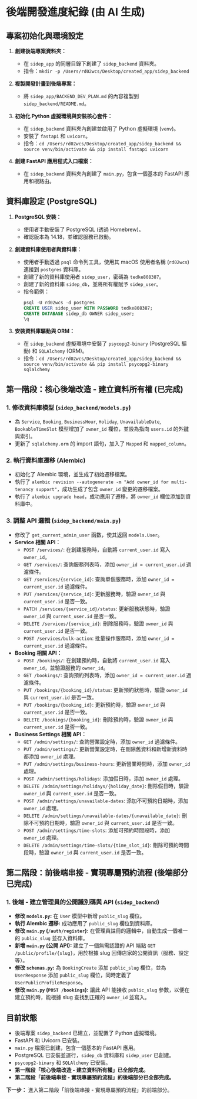 # 後端開發進度紀錄 (由 AI 生成)

## 專案初始化與環境設定

1.  **創建後端專案資料夾：**
    *   在 `sidep_app` 的同層目錄下創建了 `sidep_backend` 資料夾。
    *   指令：`mkdir -p /Users/rd02wcs/Desktop/created_app/sidep_backend`

2.  **複製開發計畫到後端專案：**
    *   將 `sidep_app/BACKEND_DEV_PLAN.md` 的內容複製到 `sidep_backend/README.md`。

3.  **初始化 Python 虛擬環境與安裝核心套件：**
    *   在 `sidep_backend` 資料夾內創建並啟用了 Python 虛擬環境 (`venv`)。
    *   安裝了 `fastapi` 和 `uvicorn`。
    *   指令：`cd /Users/rd02wcs/Desktop/created_app/sidep_backend && source venv/bin/activate && pip install fastapi uvicorn`

4.  **創建 FastAPI 應用程式入口檔案：**
    *   在 `sidep_backend` 資料夾內創建了 `main.py`，包含一個基本的 FastAPI 應用和根路由。

## 資料庫設定 (PostgreSQL)

1.  **PostgreSQL 安裝：**
    *   使用者手動安裝了 PostgreSQL (透過 Homebrew)。
    *   確認版本為 14.18，並確認服務已啟動。

2.  **創建資料庫使用者與資料庫：**
    *   使用者手動透過 `psql` 命令列工具，使用其 macOS 使用者名稱 (`rd02wcs`) 連接到 `postgres` 資料庫。
    *   創建了新的資料庫使用者 `sidep_user`，密碼為 `tedke808387`。
    *   創建了新的資料庫 `sidep_db`，並將所有權賦予 `sidep_user`。
    *   指令範例：
        ```sql
        psql -U rd02wcs -d postgres
        CREATE USER sidep_user WITH PASSWORD tedke808387;
        CREATE DATABASE sidep_db OWNER sidep_user;
        \q
        ```

3.  **安裝資料庫驅動與 ORM：**
    *   在 `sidep_backend` 虛擬環境中安裝了 `psycopg2-binary` (PostgreSQL 驅動) 和 `SQLAlchemy` (ORM)。
    *   指令：`cd /Users/rd02wcs/Desktop/created_app/sidep_backend && source venv/bin/activate && pip install psycopg2-binary sqlalchemy`

## 第一階段：核心後端改造 - 建立資料所有權 (已完成)

### 1. 修改資料庫模型 (`sidep_backend/models.py`)
*   為 `Service`, `Booking`, `BusinessHour`, `Holiday`, `UnavailableDate`, `BookableTimeSlot` 模型增加了 `owner_id` 欄位，並設為指向 `users.id` 的外鍵與索引。
*   更新了 `sqlalchemy.orm` 的 import 語句，加入了 `Mapped` 和 `mapped_column`。

### 2. 執行資料庫遷移 (Alembic)
*   初始化了 Alembic 環境，並生成了初始遷移檔案。
*   執行了 `alembic revision --autogenerate -m "Add owner_id for multi-tenancy support"`，成功生成了包含 `owner_id` 變更的遷移檔案。
*   執行了 `alembic upgrade head`，成功應用了遷移，將 `owner_id` 欄位添加到資料庫中。

### 3. 調整 API 邏輯 (`sidep_backend/main.py`)
*   修改了 `get_current_admin_user` 函數，使其返回 `models.User`。
*   **Service 相關 API：**
    *   `POST /services/`: 在創建服務時，自動將 `current_user.id` 寫入 `owner_id`。
    *   `GET /services/`: 查詢服務列表時，添加 `owner_id = current_user.id` 過濾條件。
    *   `GET /services/{service_id}`: 查詢單個服務時，添加 `owner_id = current_user.id` 過濾條件。
    *   `PUT /services/{service_id}`: 更新服務時，驗證 `owner_id` 與 `current_user.id` 是否一致。
    *   `PATCH /services/{service_id}/status`: 更新服務狀態時，驗證 `owner_id` 與 `current_user.id` 是否一致。
    *   `DELETE /services/{service_id}`: 刪除服務時，驗證 `owner_id` 與 `current_user.id` 是否一致。
    *   `POST /services/bulk-action`: 批量操作服務時，添加 `owner_id = current_user.id` 過濾條件。
*   **Booking 相關 API：**
    *   `POST /bookings/`: 在創建預約時，自動將 `current_user.id` 寫入 `owner_id`，並驗證服務的 `owner_id`。
    *   `GET /bookings/`: 查詢預約列表時，添加 `owner_id = current_user.id` 過濾條件。
    *   `PUT /bookings/{booking_id}/status`: 更新預約狀態時，驗證 `owner_id` 與 `current_user.id` 是否一致。
    *   `PUT /bookings/{booking_id}`: 更新預約時，驗證 `owner_id` 與 `current_user.id` 是否一致。
    *   `DELETE /bookings/{booking_id}`: 刪除預約時，驗證 `owner_id` 與 `current_user.id` 是否一致。
*   **Business Settings 相關 API：**
    *   `GET /admin/settings/`: 查詢營業設定時，添加 `owner_id` 過濾條件。
    *   `PUT /admin/settings/`: 更新營業設定時，在刪除舊資料和新增新資料時都添加 `owner_id` 處理。
    *   `PUT /admin/settings/business-hours`: 更新營業時間時，添加 `owner_id` 處理。
    *   `POST /admin/settings/holidays`: 添加假日時，添加 `owner_id` 處理。
    *   `DELETE /admin/settings/holidays/{holiday_date}`: 刪除假日時，驗證 `owner_id` 與 `current_user.id` 是否一致。
    *   `POST /admin/settings/unavailable-dates`: 添加不可預約日期時，添加 `owner_id` 處理。
    *   `DELETE /admin/settings/unavailable-dates/{unavailable_date}`: 刪除不可預約日期時，驗證 `owner_id` 與 `current_user.id` 是否一致。
    *   `POST /admin/settings/time-slots`: 添加可預約時間段時，添加 `owner_id` 處理。
    *   `DELETE /admin/settings/time-slots/{time_slot_id}`: 刪除可預約時間段時，驗證 `owner_id` 與 `current_user.id` 是否一致。

## 第二階段：前後端串接 - 實現專屬預約流程 (後端部分已完成)

### 1. 後端 - 建立管理員的公開識別碼與 API (`sidep_backend`)
*   **修改 `models.py`:** 在 `User` 模型中新增 `public_slug` 欄位。
*   **執行 Alembic 遷移:** 成功應用了 `public_slug` 欄位到資料庫。
*   **修改 `main.py` (`/auth/register`):** 在管理員註冊的邏輯中，自動生成一個唯一的 `public_slug` 並存入資料庫。
*   **新增 `main.py` (公開 API):** 建立了一個無需認證的 API 端點 `GET /public/profile/{slug}`，用於根據 slug 回傳店家的公開資訊（服務、設定等）。
*   **修改 `schemas.py`:** 為 `BookingCreate` 添加 `public_slug` 欄位，並為 `UserResponse` 添加 `public_slug` 欄位，同時定義了 `UserPublicProfileResponse`。
*   **修改 `main.py` (`POST /bookings`):** 讓此 API 能接收 `public_slug` 參數，以便在建立預約時，能根據 slug 查找到正確的 `owner_id` 並寫入。

## 目前狀態

*   後端專案 `sidep_backend` 已建立，並配置了 Python 虛擬環境。
*   FastAPI 和 Uvicorn 已安裝。
*   `main.py` 檔案已創建，包含一個基本的 FastAPI 應用。
*   PostgreSQL 已安裝並運行，`sidep_db` 資料庫和 `sidep_user` 已創建。
*   `psycopg2-binary` 和 `SQLAlchemy` 已安裝。
*   **第一階段「核心後端改造 - 建立資料所有權」已全部完成。**
*   **第二階段「前後端串接 - 實現專屬預約流程」的後端部分已全部完成。**

**下一步：** 進入第二階段「前後端串接 - 實現專屬預約流程」的前端部分。
